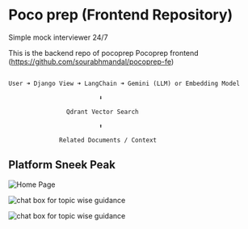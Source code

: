 # Poco prep (Frontend Repository)
Simple mock interviewer 24/7

This is the backend repo of pocoprep
Pocoprep frontend (https://github.com/sourabhmandal/pocoprep-fe)

```

User ➜ Django View ➜ LangChain ➜ Gemini (LLM) or Embedding Model

                         ⬇

                Qdrant Vector Search

                         ⬆

              Related Documents / Context

```

## Platform Sneek Peak 

![Home Page](https://raw.githubusercontent.com/sourabhmandal/pocoprep-be/refs/heads/main/readme-resources/home-page.png)

![chat box for topic wise guidance](https://raw.githubusercontent.com/sourabhmandal/pocoprep-be/refs/heads/main/readme-resources/screenshot-2.png)

![chat box for topic wise guidance](https://raw.githubusercontent.com/sourabhmandal/pocoprep-be/refs/heads/main/readme-resources/screenshot-1.png)

